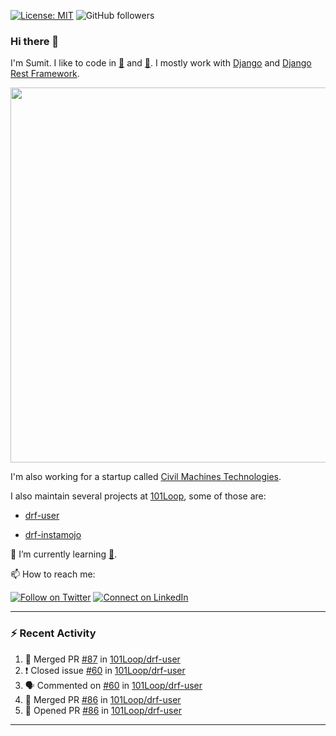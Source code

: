 [![License: MIT](https://img.shields.io/badge/License-MIT-yellow.svg)](https://opensource.org/licenses/MIT)
![GitHub followers](https://img.shields.io/github/followers/sumit4613?style=social)

### Hi there 👋

I'm Sumit. I like to code in [:snake:](https://python.org/) and [:rabbit:](https://golang.org). I mostly work with [Django](https://djangoproject.com) and [Django Rest Framework](https://www.django-rest-framework.org/).

<p align="center">
  <img width="600" src="https://static.djangoproject.com/img/logos/django-logo-negative.png">
</p>

I'm also working for a startup called [Civil Machines Technologies](https://civilmachines.com/).


I also maintain several projects at [101Loop](https://github.com/101loop/), some of those are:

- [drf-user](https://github.com/101loop/drf-user)

- [drf-instamojo ](https://github.com/101loop/drf-instamojo)

🔭 I’m currently learning [:rabbit:](https://golang.org).

📫 How to reach me:

[![Follow on Twitter](https://img.shields.io/badge/--twitter?label=Twitter&logo=Twitter&style=social)](https://twitter.com/sumitsingh4613) [![Connect on LinkedIn](https://img.shields.io/badge/--linkedin?label=LinkedIn&logo=LinkedIn&style=social)](https://www.linkedin.com/in/sumit4613)


---

### :zap: Recent Activity

<!--START_SECTION:activity-->
1. 🎉 Merged PR [#87](https://github.com/101Loop/drf-user/pull/87) in [101Loop/drf-user](https://github.com/101Loop/drf-user)
2. ❗️ Closed issue [#60](https://github.com/101Loop/drf-user/issues/60) in [101Loop/drf-user](https://github.com/101Loop/drf-user)
3. 🗣 Commented on [#60](https://github.com/101Loop/drf-user/issues/60) in [101Loop/drf-user](https://github.com/101Loop/drf-user)
4. 🎉 Merged PR [#86](https://github.com/101Loop/drf-user/pull/86) in [101Loop/drf-user](https://github.com/101Loop/drf-user)
5. 💪 Opened PR [#86](https://github.com/101Loop/drf-user/pull/86) in [101Loop/drf-user](https://github.com/101Loop/drf-user)
<!--END_SECTION:activity-->

---
